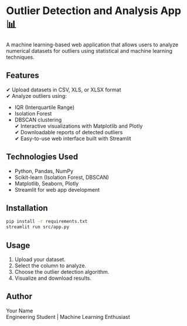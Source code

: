# Outlier Detection and Analysis App 📊

A machine learning-based web application that allows users to analyze numerical datasets for outliers using statistical and machine learning techniques.

## Features
✔ Upload datasets in CSV, XLS, or XLSX format  
✔ Analyze outliers using:
- IQR (Interquartile Range)
- Isolation Forest
- DBSCAN clustering  
✔ Interactive visualizations with Matplotlib and Plotly  
✔ Downloadable reports of detected outliers  
✔ Easy-to-use web interface built with Streamlit

## Technologies Used
- Python, Pandas, NumPy
- Scikit-learn (Isolation Forest, DBSCAN)
- Matplotlib, Seaborn, Plotly
- Streamlit for web app development

## Installation
```bash
pip install -r requirements.txt
streamlit run src/app.py
```

## Usage
1. Upload your dataset.
2. Select the column to analyze.
3. Choose the outlier detection algorithm.
4. Visualize and download results.

## Author
Your Name  
Engineering Student | Machine Learning Enthusiast